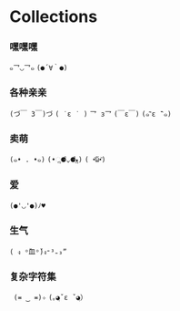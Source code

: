 # Collections



### 嘿嘿嘿

`๑乛◡乛๑` `(●´∀｀●)`


### 各种亲亲

`(づ￣ 3￣)づ` `( ˙ε ˙ )` `乛 з乛` `(￣ε￣)` `(๑¯ิε ¯ิ๑) `

### 卖萌

`(๑• . •๑)`
`(•ૢ⚈͒⌄⚈͒•ૢ)`
`( •᷄ὤ•᷅)`

### 爱

`(●'◡'●)ﾉ♥` 


### 生气
`( ง ᵒ̌皿ᵒ̌)ง⁼³₌₃”`

### 复杂字符集

` (≖ ‿ ≖)✧`
`(｡◕ฺˇε ˇ◕ฺ）`